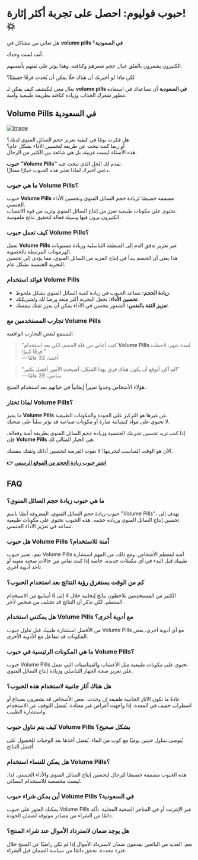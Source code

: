 # حبوب فوليوم: احصل على تجربة أكثر إثارة! 💥

هل تعاني من مشاكل في **volume pills في السعودية**؟ 

أنت لست وحدك. 

الكثيرون يشعرون بالقلق حيال حجم شعرهم وكثافته، وهذا يؤثر على ثقتهم بأنفسهم. 

لكن ماذا لو أخبرتك أن هناك حلًا يمكن أن يُحدث فرقًا حقيقيًا؟ 

تعال معي لنكتشف كيف يمكن لـ **volume pills في السعودية** أن تساعدك في استعادة مظهر شعرك الجذاب وزيادة كثافته بطريقة طبيعية وآمنة.

## Volume Pills في السعودية

[![Image](https://www2.sellhealth.com/181/volumepills180x200_A.jpg)](https://gchaffi.com/1AzEkEr9)

هل فكرت يومًا في كيفية تعزيز حجم السائل المنوي لديك؟  
أو ربما كنت تبحث عن طريقة لتحسين الأداء بشكل عام؟  
هذه الأسئلة ليست غريبة، بل هي شائعة بين الكثير من الرجال.  

**حبوب "Volume Pills"** تقدم لك الحل الذي تبحث عنه.  
دعني أخبرك لماذا تعتبر هذه الحبوب خيارًا ممتازًا.

### ما هي حبوب Volume Pills؟

حبوب **Volume Pills** مصممة خصيصًا لزيادة حجم السائل المنوي وتحسين الأداء الجنسي.  
تحتوي على مكونات طبيعية تعزز من إنتاج السائل المنوي وتزيد من قوة الانتصاب.  
الكثيرون يرون فيها وسيلة فعالة لتحقيق نتائج ملموسة.

### كيف تعمل حبوب Volume Pills؟

تعمل **Volume Pills** عبر تعزيز تدفق الدم إلى المنطقة التناسلية وزيادة مستويات الهرمونات المرتبطة بالخصوبة.  
هذا يعني أن الجسم يبدأ في إنتاج المزيد من السائل المنوي، مما يؤدي إلى تحسين التجربة الجنسية بشكل عام.

### فوائد استخدام Volume Pills

- **زيادة الحجم:** تساعد الحبوب في زيادة كمية السائل المنوي بشكل ملحوظ.
- **تحسين الأداء:** تجعل التجربة أكثر متعة ورضا لك ولشريكتك.
- **تعزيز الثقة بالنفس:** الشعور بتحسن في الأداء يمكن أن يعزز ثقتك بنفسك.

### تجارب المستخدمين مع Volume Pills

لنستمع لبعض التجارب الواقعية:

> "كنت أعاني من قلة الحجم، لكن بعد استخدام **Volume Pills** لمدة شهر، لاحظت فرقًا كبيرًا."  
> — أحمد، 32 عامًا

> "لم أكن أتوقع أن يكون هناك فرق بهذا الشكل. أصبحت الأمور أفضل بكثير!"  
> — سامي، 28 عامًا

هؤلاء الأشخاص وجدوا تغييراً إيجابياً في حياتهم بعد استخدام المنتج.

### لماذا تختار Volume Pills؟

ما يميز **Volume Pills** عن غيرها هو التركيز على الجودة والمكونات الطبيعية.  
لا تحتوي على مواد كيميائية ضارة أو مكونات صناعية قد تؤثر سلباً على صحتك.  

إذا كنت تريد تحسين تجربتك الجنسية وزيادة حجم السائل المنوي بطريقة آمنة وفعالة، فإن **Volume Pills** هي الخيار المثالي لك.

الآن هو الوقت المناسب لتجربتها! لا تفوت الفرصة لتحسين أدائك وثقتك بنفسك.



**👉 [اشترِ حبوب زيادة الحجم من الموقع الرسمي](https://gchaffi.com/1AzEkEr9)**

## FAQ

### ما هي حبوب زيادة حجم السائل المنوي؟
حبوب زيادة حجم السائل المنوي، المعروفة أيضًا باسم "Volume Pills"، تهدف إلى تحسين إنتاج السائل المنوي وزيادة حجمه. هذه الحبوب تحتوي على مكونات طبيعية تساعد في تعزيز الأداء الجنسي.

### هل حبوب Volume Pills آمنة للاستخدام؟
نعم، تعتبر حبوب Volume Pills آمنة لمعظم الأشخاص. ومع ذلك، من المهم استشارة طبيبك قبل البدء في أي مكملات جديدة، خاصة إذا كنت تعاني من حالات صحية معينة أو تأخذ أدوية أخرى.

### كم من الوقت يستغرق رؤية النتائج بعد استخدام الحبوب؟
الكثير من المستخدمين يلاحظون نتائج إيجابية خلال 4 إلى 6 أسابيع من الاستخدام المنتظم. لكن تذكر أن النتائج قد تختلف من شخص لآخر.

### هل يمكنني استخدام Volume Pills مع أدوية أخرى؟
من الأفضل استشارة طبيبك قبل تناول حبوب Volume Pills مع أي أدوية أخرى. بعض المكونات قد تتفاعل مع الأدوية الأخرى.

### ما هي المكونات الرئيسية في حبوب Volume Pills؟
حبوب Volume Pills تحتوي على مكونات طبيعية مثل الأعشاب والفيتامينات التي تعمل على تعزيز صحة الجهاز التناسلي وزيادة إنتاج السائل المنوي.

### هل هناك آثار جانبية لاستخدام هذه الحبوب؟
عادةً ما تكون الآثار الجانبية طفيفة إن وجدت. بعض الأشخاص قد يشعرون بصداع أو اضطراب خفيف في المعدة. إذا واجهت أعراض غير معتادة، يُفضل التوقف عن الاستخدام واستشارة الطبيب.

### كيف يتم تناول حبوب Volume Pills بشكل صحيح؟
يُنوصى بتناول حبتين يوميًا مع كوب من الماء. يُفضل أخذها بعد الوجبات للحصول على أفضل النتائج.

### هل يمكن للنساء استخدام Volume Pills؟
هذه الحبوب مصممة خصيصًا للرجال لتحسين إنتاج السائل المنوي والأداء الجنسي. لذا، ليست مخصصة للاستخدام النسائي.

### أين يمكن شراء حبوب Volume Pills في السعودية؟
يمكنك العثور على حبوب Volume Pills عبر الإنترنت أو في المتاجر الصحية المحلية. تأكد دائمًا من الشراء من مصادر موثوقة لضمان الجودة.

### هل يوجد ضمان لاسترداد الأموال عند شراء المنتج؟
نعم، العديد من البائعين يقدمون ضمان لاسترداد الأموال إذا لم تكن راضيًا عن المنتج خلال فترة محددة. تحقق دائمًا من سياسة الضمان قبل الشراء.
